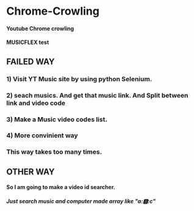 # Chrome-Crowling 
#### Youtube Chrome crowling 
#### MUSICFLEX test


## FAILED WAY
### 1) Visit YT Music site by using python Selenium.
### 2) seach musics. And get that music link. And Split between link and video code
### 3) Make a Music video codes list.
### 4) More convinient way
### This way takes too many times.

## OTHER WAY
#### So I am going to make a video id searcher.
##### Just search music and computer made array like "a::b::c" 
